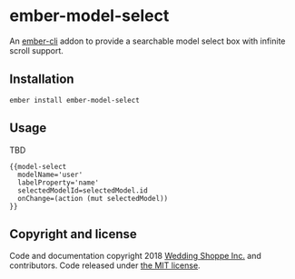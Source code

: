ember-model-select
==============================================================================

An [ember-cli](http://www.ember-cli.com) addon to provide a searchable model select box with infinite scroll support.

Installation
------------------------------------------------------------------------------

```
ember install ember-model-select
```


Usage
------------------------------------------------------------------------------

TBD

```
{{model-select
  modelName='user'
  labelProperty='name'
  selectedModelId=selectedModel.id
  onChange=(action (mut selectedModel))
}}
```

## Copyright and license

Code and documentation copyright 2018 [Wedding Shoppe Inc.](http://www.weddingshoppeinc.com) and contributors. Code released under [the MIT license](LICENSE.md).

